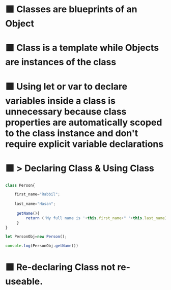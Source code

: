 # 🟪 Classes are blueprints of an Object
# 🟪 Class is a template while Objects are instances of the class
# 🟪 Using let or var to declare variables inside a class is unnecessary because class properties are automatically scoped to the class instance and don't require explicit variable declarations


# 🟪 > Declaring Class & Using Class
```js
class Person{

    first_name="Rabbil";
    
    last_name="Hasan";
    
     getName(){
         return ('My full name is '+this.first_name+" "+this.last_name)
     }
}

let PersonObj=new Person();

console.log(PersonObj.getName())
```


# 🟪 Re-declaring Class not re-useable.